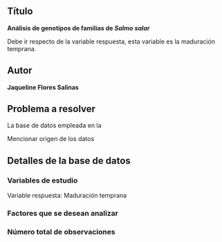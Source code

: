 ## Título  
**Análisis de genotipos de familias de _Salmo salar_**

Debe ir respecto de la variable respuesta, esta variable es la maduración temprana.

## Autor 
**Jaqueline Flores Salinas**

## Problema a resolver
La base de datos empleada en la

Mencionar origen de los datos

## Detalles de la base de datos

### Variables de estudio
Variable respuesta: Maduración temprana

### Factores que se desean analizar

### Número total de observaciones
